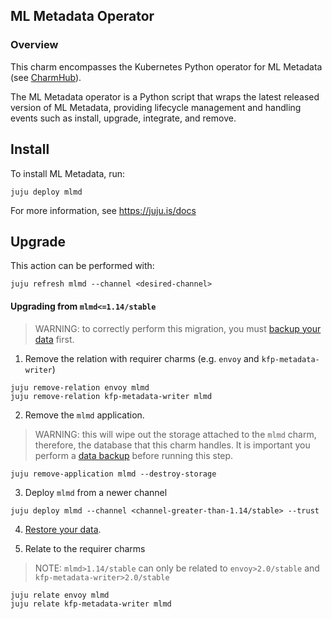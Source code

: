 ## ML Metadata Operator

### Overview
This charm encompasses the Kubernetes Python operator for ML Metadata (see
[CharmHub](https://charmhub.io/?q=mlmd)).

The ML Metadata operator is a Python script that wraps the latest released version of ML
Metadata, providing lifecycle management and handling events such as install, upgrade,
integrate, and remove.

## Install

To install ML Metadata, run:

    juju deploy mlmd

For more information, see https://juju.is/docs

## Upgrade

This action can be performed with:

```
juju refresh mlmd --channel <desired-channel>
```

#### Upgrading from `mlmd<=1.14/stable`

> WARNING: to correctly perform this migration, you must [backup your data](https://charmed-kubeflow.io/docs/backup#heading--backup-mlmd-sqlite) first.

1. Remove the relation with requirer charms (e.g. `envoy` and `kfp-metadata-writer`)

```
juju remove-relation envoy mlmd
juju remove-relation kfp-metadata-writer mlmd
```

2. Remove the `mlmd` application.

> WARNING: this will wipe out the storage attached to the `mlmd` charm, therefore, the database
that this charm handles. It is important you perform a [data backup](https://charmed-kubeflow.io/docs/backup#heading--backup-mlmd-sqlite) before
running this step.

```
juju remove-application mlmd --destroy-storage
```

3. Deploy `mlmd` from a newer channel

```
juju deploy mlmd --channel <channel-greater-than-1.14/stable> --trust
```

4. [Restore your data](https://charmed-kubeflow.io/docs/restore#heading--restore-mlmd-sqlite).

5. Relate to the requirer charms

> NOTE: `mlmd>1.14/stable` can only be related to `envoy>2.0/stable` and `kfp-metadata-writer>2.0/stable`

```
juju relate envoy mlmd
juju relate kfp-metadata-writer mlmd
```
